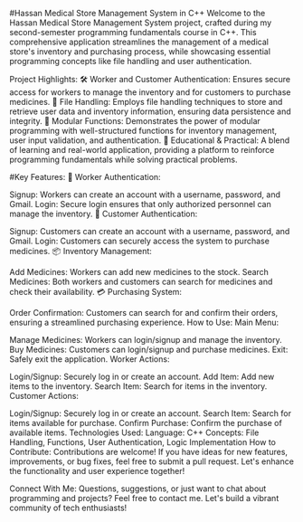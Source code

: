 #Hassan Medical Store Management System in C++
Welcome to the Hassan Medical Store Management System project, crafted during my second-semester programming fundamentals course in C++. This comprehensive application streamlines the management of a medical store's inventory and purchasing process, while showcasing essential programming concepts like file handling and user authentication.

Project Highlights:
🛠 Worker and Customer Authentication: Ensures secure access for workers to manage the inventory and for customers to purchase medicines.
📁 File Handling: Employs file handling techniques to store and retrieve user data and inventory information, ensuring data persistence and integrity.
🔧 Modular Functions: Demonstrates the power of modular programming with well-structured functions for inventory management, user input validation, and authentication.
🌟 Educational & Practical: A blend of learning and real-world application, providing a platform to reinforce programming fundamentals while solving practical problems.

#Key Features:
📜 Worker Authentication:

Signup: Workers can create an account with a username, password, and Gmail.
Login: Secure login ensures that only authorized personnel can manage the inventory.
🛒 Customer Authentication:

Signup: Customers can create an account with a username, password, and Gmail.
Login: Customers can securely access the system to purchase medicines.
📦 Inventory Management:

Add Medicines: Workers can add new medicines to the stock.
Search Medicines: Both workers and customers can search for medicines and check their availability.
💳 Purchasing System:

Order Confirmation: Customers can search for and confirm their orders, ensuring a streamlined purchasing experience.
How to Use:
Main Menu:

Manage Medicines: Workers can login/signup and manage the inventory.
Buy Medicines: Customers can login/signup and purchase medicines.
Exit: Safely exit the application.
Worker Actions:

Login/Signup: Securely log in or create an account.
Add Item: Add new items to the inventory.
Search Item: Search for items in the inventory.
Customer Actions:

Login/Signup: Securely log in or create an account.
Search Item: Search for items available for purchase.
Confirm Purchase: Confirm the purchase of available items.
Technologies Used:
Language: C++
Concepts: File Handling, Functions, User Authentication, Logic Implementation
How to Contribute:
Contributions are welcome! If you have ideas for new features, improvements, or bug fixes, feel free to submit a pull request. Let's enhance the functionality and user experience together!

Connect With Me:
Questions, suggestions, or just want to chat about programming and projects? Feel free to contact me. Let's build a vibrant community of tech enthusiasts!
